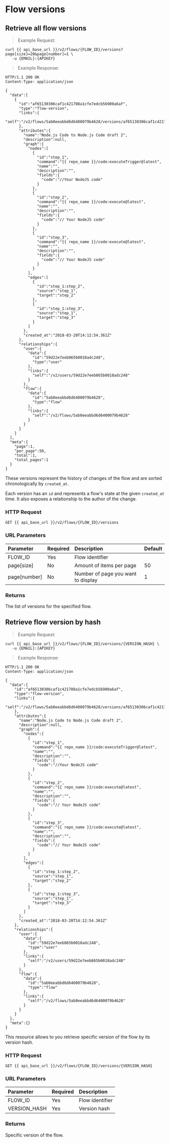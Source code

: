 # Flow versions

## Retrieve all flow versions

> Example Request:

```shell
curl {{ api_base_url }}/v2/flows/{FLOW_ID}/versions?page[size]=20&page[number]=1 \
   -u {EMAIL}:{APIKEY}
```

> Example Response:

```http
HTTP/1.1 200 OK
Content-Type: application/json

{
  "data":[
    {
      "id":"af65130306caf1c421708a1cfe7edcb56900a6af",
      "type":"flow-version",
      "links":{
        "self":"/v2/flows/5ab0eeabbd6d6400079b4628/versions/af65130306caf1c421708a1cfe7edcb56900a6af"
      },
      "attributes":{
        "name":"Node.js Code to Node.js Code draft 2",
        "description":null,
        "graph":{
          "nodes":[
            {
              "id":"step_1",
              "command":"{{ repo_name }}/code:executeTrigger@latest",
              "name":"",
              "description":"",
              "fields":{
                "code":"//Your NodeJS code"
              }
            },
            {
              "id":"step_2",
              "command":"{{ repo_name }}/code:execute@latest",
              "name":"",
              "description":"",
              "fields":{
                "code":"// Your NodeJS code"
              }
            },
            {
              "id":"step_3",
              "command":"{{ repo_name }}/code:execute@latest",
              "name":"",
              "description":"",
              "fields":{
                "code":"// Your NodeJS code"
              }
            }
          ],
          "edges":[
            {
              "id":"step_1:step_2",
              "source":"step_1",
              "target":"step_2"
            },
            {
              "id":"step_1:step_3",
              "source":"step_1",
              "target":"step_3"
            }
          ]
        },
        "created_at":"2018-03-20T14:12:54.361Z"
      },
      "relationships":{
        "user":{
          "data":{
            "id":"59d22e7eeb865b0018adc248",
            "type":"user"
          },
          "links":{
            "self":"/v2/users/59d22e7eeb865b0018adc248"
          }
        },
        "flow":{
          "data":{
            "id":"5ab0eeabbd6d6400079b4628",
            "type":"flow"
          },
          "links":{
            "self":"/v2/flows/5ab0eeabbd6d6400079b4628"
          }
        }
      }
    }
  ],
  "meta":{
    "page":1,
    "per_page":50,
    "total":1,
    "total_pages":1
  }
}
```

These versions represent the history of changes of the flow and are sorted chronologically by `created_at`.

Each version has an `id` and represents a flow's state at the given `created_at` time.
It also exposes a relationship to the author of the change.

### HTTP Request

`GET {{ api_base_url }}/v2/flows/{FLOW_ID}/versions`

### URL Parameters

| Parameter      | Required | Description                        | Default |
| :------------- | :------- | :----------------------------------| :------ |
| FLOW_ID        | Yes      | Flow identifier                    |         |
| page\[size\]   | No       | Amount of items per page           | 50      |
| page\[number\] | No       | Number of page you want to display | 1       |


### Returns

The list of versions for the specified flow.

## Retrieve flow version by hash

> Example Request:

```shell
curl {{ api_base_url }}/v2/flows/{FLOW_ID}/versions/{VERSION_HASH} \
   -u {EMAIL}:{APIKEY}
```

> Example Response:

```http
HTTP/1.1 200 OK
Content-Type: application/json

{
  "data":{
    "id":"af65130306caf1c421708a1cfe7edcb56900a6af",
    "type":"flow-version",
    "links":{
      "self":"/v2/flows/5ab0eeabbd6d6400079b4628/versions/af65130306caf1c421708a1cfe7edcb56900a6af"
    },
    "attributes":{
      "name":"Node.js Code to Node.js Code draft 2",
      "description":null,
      "graph":{
        "nodes":[
          {
            "id":"step_1",
            "command":"{{ repo_name }}/code:executeTrigger@latest",
            "name":"",
            "description":"",
            "fields":{
              "code":"//Your NodeJS code"
            }
          },
          {
            "id":"step_2",
            "command":"{{ repo_name }}/code:execute@latest",
            "name":"",
            "description":"",
            "fields":{
              "code":"// Your NodeJS code"
            }
          },
          {
            "id":"step_3",
            "command":"{{ repo_name }}/code:execute@latest",
            "name":"",
            "description":"",
            "fields":{
              "code":"// Your NodeJS code"
            }
          }
        ],
        "edges":[
          {
            "id":"step_1:step_2",
            "source":"step_1",
            "target":"step_2"
          },
          {
            "id":"step_1:step_3",
            "source":"step_1",
            "target":"step_3"
          }
        ]
      },
      "created_at":"2018-03-20T14:12:54.361Z"
    },
    "relationships":{
      "user":{
        "data":{
          "id":"59d22e7eeb865b0018adc248",
          "type":"user"
        },
        "links":{
          "self":"/v2/users/59d22e7eeb865b0018adc248"
        }
      },
      "flow":{
        "data":{
          "id":"5ab0eeabbd6d6400079b4628",
          "type":"flow"
        },
        "links":{
          "self":"/v2/flows/5ab0eeabbd6d6400079b4628"
        }
      }
    }
  },
  "meta":{}
}
```

This resource allows to you retrieve specific version of the flow by its version hash.

### HTTP Request

`GET {{ api_base_url }}/v2/flows/{FLOW_ID}/versions/{VERSION_HASH}`

### URL Parameters

| Parameter    | Required | Description     |
| :----------- | :------- | :-------------- |
| FLOW_ID      | Yes      | Flow identifier |
| VERSION_HASH | Yes      | Version hash    |

### Returns

Specific version of the flow.
